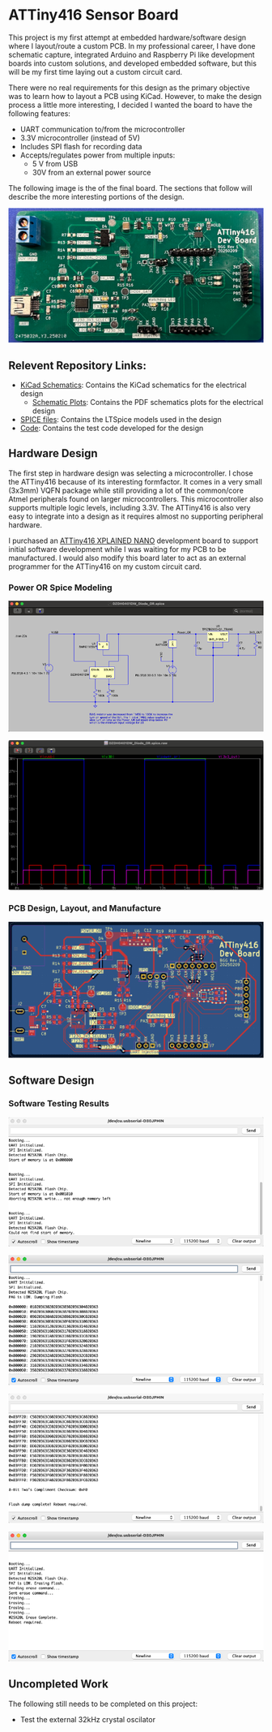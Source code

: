 # ATTiny416 Sensor Board

This project is my first attempt at embedded hardware/software design where I layout/route a custom PCB. In my professional career, I have done schematic capture, integrated Arduino and Raspberry Pi like development boards into custom solutions, and developed embedded software, but this will be my first time laying out a custom circuit card.

There were no real requirements for this design as the primary objective was to learn how to layout a PCB using KiCad. However, to make the design process a little more interesting, I decided I wanted the board to have the following features:
-	UART communication to/from the microcontroller 
-	3.3V microcontroller (instead of 5V)
-	Includes SPI flash for recording data
-	Accepts/regulates power from multiple inputs:
    - 5 V from USB
    - 30V from an external power source
 
The following image is the of the final board. The sections that follow will describe the more interesting portions of the design.

![Board Front](Pictures/Board_Front.png)

## Relevent Repository Links:

- [KiCad Schematics](KiCad/): Contains the KiCad schematics for the electrical design
    -  [Schematic Plots](KiCad/Plots/): Contains the PDF schematics plots for the electrical design
- [SPICE files](SPICE): Contains the LTSpice models used in the design
- [Code](Code): Contains the test code developed for the design

## Hardware Design

The first step in hardware design was selecting a microcontroller. I chose the ATTiny416 because of its interesting formfactor. It comes in a very small (3x3mm) VQFN package while still providing a lot of the common/core Atmel peripherals found on larger microcontrollers. This microcontroller also supports multiple logic levels, including 3.3V. The ATTiny416 is also very easy to integrate into a design as it requires almost no supporting peripheral hardware. 

I purchased an [ATTiny416 XPLAINED NANO](https://www.microchip.com/en-us/development-tool/attiny416-xnano) development board to support initial software development while I was waiting for my PCB to be manufactured. I would also modify this board later to act as an external programmer for the ATTiny416 on my custom circuit card. 

### Power OR Spice Modeling

![LTSpice Schematic](Pictures/Power_OR_SPICE_Schematic.png)

![LTSpice Results](Pictures/Power_OR_SPICE_Results.png)

### PCB Design, Layout, and Manufacture

![PCB Layout](Pictures/PCB_Layout.png)
 
## Software Design

### Software Testing Results

![Booting](Pictures/Booting.png)

![Start Flash Dump](Pictures/Start_Flash_Dump.png)

![End Flash Dump](Pictures/End_Flash_Dump.png)

![Erasing](Pictures/Erase_Flash.png)

## Uncompleted Work

The following still needs to be completed on this project:
- Test the external 32kHz crystal oscilator

